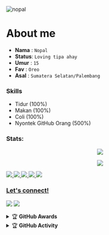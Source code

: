 ![nopal](https://telegra.ph/file/19529155338dc248f1f65.jpg)


# About me
- **Nama**  : `Nopal`
- **Status**: `Loving tipa ahay`
- **Umur**  : `15`
- **Fav**   : `Oreo`
- **Asal**  : `Sumatera Selatan/Palembang`


### Skills
- Tidur (100%)
- Makan (100%)
- Coli (100%)
- Nyontek GitHub Orang (500%)


### Stats:
<p align="center"><a href="https://github.com/nopalle"><img src="https://github-readme-stats.vercel.app/api?username=nopalle&show_icons=true&theme=radical"></a></p>
<p align="center"><img src="https://telegra.ph/file/943d8cd32384d6a705b32.jpg"></a></p> 


<p>
    <a href="https://t.
me/zyroscopebot" target="blank"><img src="https://img.shields.io/badge/BOT-Zyroscopebot-blue?&logo=Telegram" />
    <img src="https://img.shields.io/badge/GC-Windows-blue?&logo=Windows" />
    <img src="https://img.shields.io/badge/IDE-Xcode-blue?&logo=xcode" />
    <img src="https://img.shields.io/badge/Text%20Editor-Visual%20Studio%20Code-blue?&logo=visual%20studio%20code&logoColor=blue" />
    <img src="https://img.shields.io/badge/Sublime%20Text-gray?&logo=Sublime-Text" />
</p>

### Let's connect!
<p>
    <a href="https://t.me/xlficks" target="blank"><img src="https://img.shields.io/badge/@xflicks-30302f?style=flat&logo=telegram" /></a>
    <a href="https://instagram.com/ferikunn" target="blank"><img src="https://img.shields.io/badge/@ferikunn-30302f?style=flat&logo=instagram" /></a>
</p>
<details>
    <summary>&#127942 <b>GitHub Awards</b></summary><br/>

![Github Trophy](https://github-profile-trophy.vercel.app/?username=phaticusthiccy)

</details>

<details>
    <summary>&#127942 <b>GitHub Activity</b></summary><br/>

![Metrics](https://metrics.lecoq.io/feriexp?template=classic&repositories.forks=true&languages=1&languages.colors=github&languages.threshold=0%25&config.timezone=Asia%2FJakarta)


</details>
